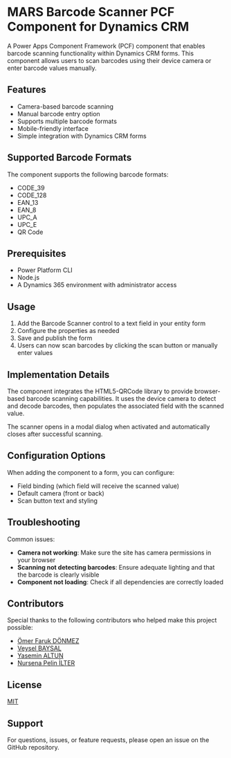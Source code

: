 # MARS Barcode Scanner PCF Component for Dynamics CRM

A Power Apps Component Framework (PCF) component that enables barcode scanning functionality within Dynamics CRM forms. This component allows users to scan barcodes using their device camera or enter barcode values manually.


## Features

- Camera-based barcode scanning
- Manual barcode entry option
- Supports multiple barcode formats
- Mobile-friendly interface
- Simple integration with Dynamics CRM forms

## Supported Barcode Formats

The component supports the following barcode formats:
- CODE_39
- CODE_128
- EAN_13
- EAN_8
- UPC_A
- UPC_E
- QR Code

## Prerequisites

- Power Platform CLI
- Node.js
- A Dynamics 365 environment with administrator access

## Usage

1. Add the Barcode Scanner control to a text field in your entity form
2. Configure the properties as needed
3. Save and publish the form
4. Users can now scan barcodes by clicking the scan button or manually enter values

## Implementation Details

The component integrates the HTML5-QRCode library to provide browser-based barcode scanning capabilities. It uses the device camera to detect and decode barcodes, then populates the associated field with the scanned value.

The scanner opens in a modal dialog when activated and automatically closes after successful scanning.

## Configuration Options

When adding the component to a form, you can configure:
- Field binding (which field will receive the scanned value)
- Default camera (front or back)
- Scan button text and styling

## Troubleshooting

Common issues:
- **Camera not working**: Make sure the site has camera permissions in your browser
- **Scanning not detecting barcodes**: Ensure adequate lighting and that the barcode is clearly visible
- **Component not loading**: Check if all dependencies are correctly loaded

## Contributors

Special thanks to the following contributors who helped make this project possible:

- [Ömer Faruk DÖNMEZ](www.linkedin.com/in/ömer-faruk-dönmez-499622176)
- [Veysel BAYSAL](https://www.linkedin.com/in/veysel-baysal-977b61127)
- [Yasemin ALTUN](https://www.linkedin.com/in/yasemin-altun-608824226)
- [Nursena Pelin İLTER](https://www.linkedin.com/in/nursena-pelin-ilter-a97893140)

## License

[MIT](LICENSE)

## Support

For questions, issues, or feature requests, please open an issue on the GitHub repository.